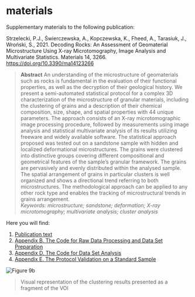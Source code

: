 # materials
Supplementary materials to the following publication:  
  
Strzelecki, P.J., Świerczewska, A., Kopczewska, K., Fheed, A., Tarasiuk, J., Wroński, S., 2021. Decoding Rocks: An Assessment of Geomaterial Microstructure Using X-ray Microtomography, Image Analysis and Multivariate Statistics. Materials 14, 3266. https://doi.org/10.3390/ma14123266

>**Abstract**
An understanding of the microstructure of geomaterials such as rocks is fundamental in the evaluation of their functional properties, as well as the decryption of their geological history. We present a semi-automated statistical protocol for a complex 3D characterization of the microstructure of granular materials, including the clustering of grains and a description of their chemical composition, size, shape, and spatial properties with 44 unique parameters. The approach consists of an X-ray microtomographic image processing procedure, followed by measurements using image analysis and statistical multivariate analysis of its results utilizing freeware and widely available software. The statistical approach proposed was tested out on a sandstone sample with hidden and localized deformational microstructures. The grains were clustered into distinctive groups covering different compositional and geometrical features of the sample’s granular framework. The grains are pervasively and evenly distributed within the analysed sample. The spatial arrangement of grains in particular clusters is well organized and shows a directional trend referring to both microstructures. The methodological approach can be applied to any other rock type and enables the tracking of microstructural trends in grains arrangement.  
*Keywords: microstructure; sandstone; deformation; X-ray microtomography; multivariate analysis; cluster analysis*

Here you will find:
1. [Publication text](https://github.com/piotrstrzelecki/materials/blob/main/2021_Strzelecki_et_al_materials-14-03266.pdf/)  
2. [Appendix B. The Code for Raw Data Processing and Data Set Preparation](https://github.com/piotrstrzelecki/materials/blob/main/Appendix%20B.%20The%20Code%20for%20Raw%20Data%20Processing%20and%20Data%20Set%20Preparation.R)  
3. [Appendix D. The Code for Data Set Analysis](https://github.com/piotrstrzelecki/materials/blob/main/Appendix%20D.%20The%20Code%20for%20Data%20Set%20Analysis.R)  
4. [Appendix E. The Protocol Validation on a Standard Sample](https://github.com/piotrstrzelecki/materials/tree/main/standard%20sample)  

![Figure 9b](https://github.com/piotrstrzelecki/materials/blob/main/Figure9b.gif)  
> Visual representation of the clustering results presented as a fragment of the VOI

